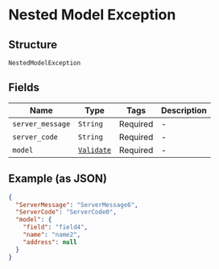 
# Nested Model Exception

## Structure

`NestedModelException`

## Fields

| Name | Type | Tags | Description |
|  --- | --- | --- | --- |
| `server_message` | `String` | Required | - |
| `server_code` | `String` | Required | - |
| `model` | [`Validate`](/doc/models/validate.md) | Required | - |

## Example (as JSON)

```json
{
  "ServerMessage": "ServerMessage6",
  "ServerCode": "ServerCode0",
  "model": {
    "field": "field4",
    "name": "name2",
    "address": null
  }
}
```

